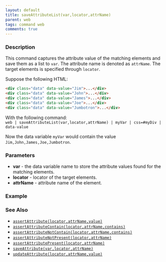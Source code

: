 ```yaml
---
layout: default
title: saveAttributeList(var,locator,attrName)
parent: web
tags: command web
comments: true
---
```


### Description
This command captures the attribute value of the matching elements and save them as a list to `var`. The attribute 
name is denoted as `attrName`. The target elements is specified through `locator`.

Suppose the following HTML:<br/>
```html
<div class="data" data-value="Jim">...</div>
<div class="data" data-value="John">...</div>
<div class="data" data-value="James">...</div>
<div class="data" data-value="Joe">...</div>
<div class="data" data-value="Jumbotron">...</div>
```

With the following command:<br/>
`web | saveAttributeList(var,locator,attrName) | myVar | css=#myDiv | data-value`

Now the data variable `myVar` would contain the value `Jim,John,James,Joe,Jumbotron`.


### Parameters
- **var** - the data variable name to store the attribute values found for the matching elements.
- **locator** - locator of the target elements.
- **attrName** - attribute name of the element.


### Example


### See Also
- [`assertAttribute(locator,attrName,value)`](assertAttribute(locator,attrName,value))
- [`assertAttributeContain(locator,attrName,contains)`](assertAttributeContain(locator,attrName,contains))
- [`assertAttributeNotContain(locator,attrName,contains)`](assertAttributeNotContain(locator,attrName,contains))
- [`assertAttributeNotPresent(locator,attrName)`](assertAttributeNotPresent(locator,attrName))
- [`assertAttributePresent(locator,attrName)`](assertAttributePresent(locator,attrName))
- [`saveAttribute(var,locator,attrName)`](saveAttribute(var,locator,attrName))
- [`updateAttribute(locator,attrName,value)`](updateAttribute(locator,attrName,value))
